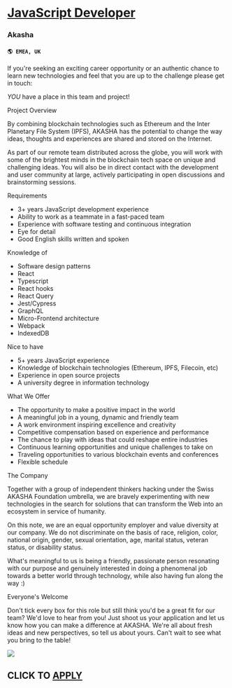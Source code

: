 # [JavaScript Developer](https://www.remotewlb.com/apply/javascript-developer-57843)  
### Akasha  
#### `🌎 EMEA, UK`  

If you're seeking an exciting career opportunity or an authentic chance to learn new technologies and feel that you are up to the challenge please get in touch:

_YOU_ have a place in this team and project!  

Project Overview

By combining blockchain technologies such as Ethereum and the Inter Planetary File System (IPFS), AKASHA has the potential to change the way ideas, thoughts and experiences are shared and stored on the Internet.

As part of our remote team distributed across the globe, you will work with some of the brightest minds in the blockchain tech space on unique and challenging ideas. You will also be in direct contact with the development and user community at large, actively participating in open discussions and brainstorming sessions.

Requirements

  * 3+ years JavaScript development experience
  * Ability to work as a teammate in a fast-paced team
  * Experience with software testing and continuous integration
  * Eye for detail
  * Good English skills written and spoken

Knowledge of

  * Software design patterns
  * React
  * Typescript
  * React hooks
  * React Query
  * Jest/Cypress
  * GraphQL
  * Micro-Frontend architecture
  * Webpack
  * IndexedDB

Nice to have

  * 5+ years JavaScript experience
  * Knowledge of blockchain technologies (Ethereum, IPFS, Filecoin, etc)
  * Experience in open source projects
  * A university degree in information technology

What We Offer

  * The opportunity to make a positive impact in the world
  * A meaningful job in a young, dynamic and friendly team
  * A work environment inspiring excellence and creativity
  * Competitive compensation based on experience and performance
  * The chance to play with ideas that could reshape entire industries
  * Continuous learning opportunities and unique challenges to take on
  * Traveling opportunities to various blockchain events and conferences
  * Flexible schedule

The Company

Together with a group of independent thinkers hacking under the Swiss AKASHA Foundation umbrella, we are bravely experimenting with new technologies in the search for solutions that can transform the Web into an ecosystem in service of humanity.

On this note, we are an equal opportunity employer and value diversity at our company. We do not discriminate on the basis of race, religion, color, national origin, gender, sexual orientation, age, marital status, veteran status, or disability status.

What's meaningful to us is being a friendly, passionate person resonating with our purpose and genuinely interested in doing a phenomenal job towards a better world through technology, while also having fun along the way :)

Everyone's Welcome

Don't tick every box for this role but still think you'd be a great fit for our team? We'd love to hear from you! Just shoot us your application and let us know how you can make a difference at AKASHA. We're all about fresh ideas and new perspectives, so tell us about yours. Can't wait to see what you bring to the table!

![](https://remotive.com/job/track/1899214/blank.gif?source=public_api)  
## CLICK TO [APPLY](https://www.remotewlb.com/apply/javascript-developer-57843)

